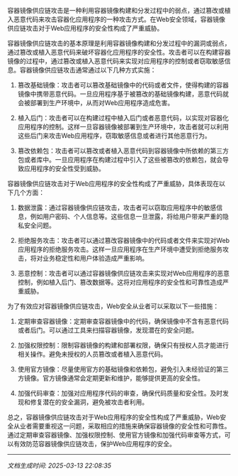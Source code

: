 容器镜像供应链攻击是一种利用容器镜像构建和分发过程中的弱点，通过篡改或植入恶意代码来攻击容器化应用程序的一种攻击方式。在Web安全领域，容器镜像供应链攻击对于Web应用程序的安全性构成了严重威胁。

容器镜像供应链攻击的基本原理是利用容器镜像构建和分发过程中的漏洞或弱点，通过篡改或植入恶意代码来破坏容器化应用程序的安全性。攻击者可以在构建容器镜像的过程中，通过篡改或植入恶意代码来实现对应用程序的控制或者窃取敏感信息。容器镜像供应链攻击通常通过以下几种方式实施：

1. 篡改基础镜像：攻击者可以篡改基础镜像中的代码或者文件，使得构建的容器镜像中携带恶意代码。一旦应用程序基于被篡改的基础镜像构建，恶意代码就会被部署到生产环境中，从而对Web应用程序造成危害。

2. 植入后门：攻击者可以在构建过程中植入后门或者恶意代码，以实现对容器化应用程序的控制。这样一旦容器镜像被部署到生产环境中，攻击者就可以利用这些后门来攻击Web应用程序，窃取敏感信息或者进行其他恶意行为。

3. 篡改依赖包：攻击者可以篡改或者植入恶意代码到容器镜像中所依赖的第三方包或者库中。一旦应用程序在构建过程中引入了这些被篡改的依赖包，就会导致应用程序的安全性受到威胁。

容器镜像供应链攻击对于Web应用程序的安全性构成了严重威胁，具体表现在以下几个方面：

1. 数据泄露：通过容器镜像供应链攻击，攻击者可以窃取应用程序中的敏感信息，例如用户密码、个人信息等。这些信息一旦泄露，将给用户带来严重的隐私安全问题。

2. 拒绝服务攻击：攻击者可以通过篡改容器镜像中的代码或者文件来实现对Web应用程序的拒绝服务攻击。这样一旦应用程序在生产环境中遭受到拒绝服务攻击，将对业务稳定性和用户体验造成严重影响。

3. 恶意控制：攻击者可以通过容器镜像供应链攻击来实现对Web应用程序的恶意控制，例如植入后门、篡改数据等。这将对应用程序的安全性和可靠性造成严重威胁。

为了有效应对容器镜像供应链攻击，Web安全从业者可以采取以下一些措施：

1. 定期审查容器镜像：定期审查容器镜像中的代码，确保镜像中不含有恶意代码或者后门。可以通过工具来扫描容器镜像，发现潜在的安全问题。

2. 加强权限控制：限制容器镜像的构建和部署权限，确保只有授权人员才能进行相关操作。避免未授权的人员篡改或者植入恶意代码。

3. 使用官方镜像：尽量使用官方的基础镜像和依赖包，避免引入未经验证的第三方镜像。官方镜像通常会定期更新和维护，能够提供更高的安全性。

4. 加强代码审查：加强对应用程序代码的审查，确保代码质量和安全性。及时发现和修复潜在的安全漏洞，避免被攻击者利用。

总之，容器镜像供应链攻击对于Web应用程序的安全性构成了严重威胁，Web安全从业者需要重视这一问题，采取相应的措施来确保容器镜像的安全性和可靠性。通过定期审查容器镜像、加强权限控制、使用官方镜像和加强代码审查等方式，可以有效防范容器镜像供应链攻击，保护Web应用程序的安全。

---

*文档生成时间: 2025-03-13 22:08:35*











